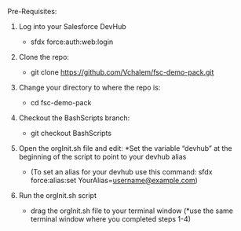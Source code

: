 Pre-Requisites: 

1) Log into your Salesforce DevHub
    * sfdx force:auth:web:login

2) Clone the repo: 
    * git clone https://github.com/Vchalem/fsc-demo-pack.git
    
3) Change your directory to where the repo is: 
    * cd fsc-demo-pack

4) Checkout the BashScripts branch: 
   * git checkout BashScripts

5) Open the orgInit.sh file and edit: 
   *Set the variable “devhub” at the beginning of the script to point to your devhub alias
    * (To set an alias for your devhub use this command: sfdx force:alias:set YourAlias=username@example.com)
    
6) Run the orgInit.sh script
   * drag the orgInit.sh file to your terminal window (*use the same terminal window where you completed steps 1-4)






